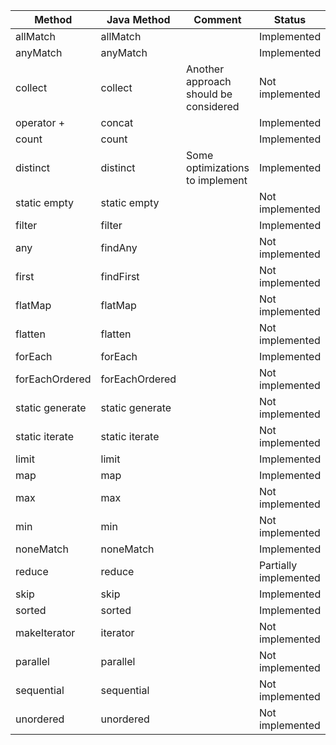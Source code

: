 Method | Java Method | Comment | Status
-----------|-----------|----------------------|-----
allMatch|allMatch||Implemented
anyMatch|anyMatch||Implemented
collect|collect|Another approach should be considered|Not implemented
operator +|concat||Implemented
count|count||Implemented
distinct|distinct|Some optimizations to implement|Implemented
static empty|static empty||Not implemented
filter|filter||Implemented
any|findAny||Not implemented
first|findFirst||Not implemented
flatMap|flatMap||Not implemented
flatten|flatten||Not implemented
forEach|forEach||Implemented
forEachOrdered|forEachOrdered||Not implemented
static generate|static generate||Not implemented
static iterate|static iterate||Not implemented
limit|limit||Implemented
map|map||Implemented
max|max||Not implemented
min|min||Not implemented
noneMatch|noneMatch||Implemented
reduce|reduce||Partially implemented
skip|skip||Implemented
sorted|sorted||Implemented
makeIterator|iterator||Not implemented
parallel|parallel||Not implemented
sequential|sequential||Not implemented
unordered|unordered||Not implemented
